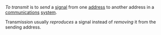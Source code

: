 *To transmit* is to *send* a [signal](https://github.com/gcassel/Modular-Organization-Terminology/blob/master/terms/signal.md) from one [address](https://github.com/gcassel/Modular-Organization-Terminology/blob/master/terms/address.md) to another address in a [communications](https://github.com/gcassel/Modular-Organization-Terminology/blob/master/terms/communication.md) [system](https://github.com/gcassel/Modular-Organization-Terminology/blob/master/terms/system.md).

Transmission usually *reproduces* a signal instead of *removing* it from the sending address.
